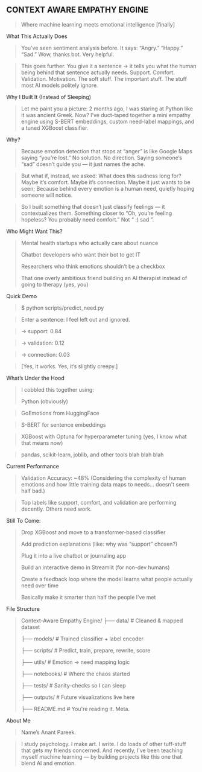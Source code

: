 ## **CONTEXT AWARE EMPATHY ENGINE**

>Where machine learning meets emotional intelligence [finally]


What This Actually Does

>You’ve seen sentiment analysis before. It says:
>“Angry.” “Happy.” “Sad.” Wow, thanks bot. Very helpful.


>This goes further.
You give it a sentence → it tells you what the human being behind that sentence actually needs.
Support. Comfort. Validation. Motivation.
The soft stuff. The important stuff. The stuff most AI models politely ignore.


Why I Built It (Instead of Sleeping)
>Let me paint you a picture:
2 months ago, I was staring at Python like it was ancient Greek.
Now? I’ve duct-taped together a mini empathy engine using S-BERT embeddings, custom need-label mappings, and a tuned XGBoost classifier.

Why?
>Because emotion detection that stops at “anger” is like Google Maps saying “you’re lost.”
No solution. No direction. Saying someone’s “sad” doesn’t guide you — it just names the ache.

>But what if, instead, we asked: What does this sadness long for? Maybe it’s comfort. Maybe it’s connection. Maybe it just wants to be seen;
Because behind every emotion is a human need, quietly hoping someone will notice.

>So I built something that doesn’t just classify feelings — it contextualizes them.
Something closer to “Oh, you’re feeling hopeless? You probably need comfort.”
Not “ :) sad ”.

Who Might Want This?
>Mental health startups who actually care about nuance
>
>Chatbot developers who want their bot to get IT
>
>Researchers who think emotions shouldn’t be a checkbox
>
>That one overly ambitious friend building an AI therapist instead of going to therapy (yes, you)

Quick Demo
>$ python scripts/predict_need.py

>Enter a sentence: I feel left out and ignored.

>→ support: 0.84  

>→ validation: 0.12  

>→ connection: 0.03

>[Yes, it works. Yes, it’s slightly creepy.]

What’s Under the Hood
>I cobbled this together using:
>
>Python (obviously)

>GoEmotions from HuggingFace

>S-BERT for sentence embeddings

>XGBoost with Optuna for hyperparameter tuning (yes, I know what that means now)

>pandas, scikit-learn, joblib, and other tools blah blah blah

Current Performance
>Validation Accuracy: ~48%
>(Considering the complexity of human emotions and how little training data maps to needs… doesn't seem half bad.)

>Top labels like support, comfort, and validation are performing decently.
>Others need work.

Still To Come:
>
>Drop XGBoost and move to a transformer-based classifier
>
>Add prediction explanations (like: why was “support” chosen?)
>
>Plug it into a live chatbot or journaling app
>
>Build an interactive demo in Streamlit (for non-dev humans)
>
>Create a feedback loop where the model learns what people actually need over time
>
>Basically make it smarter than half the people I’ve met

File Structure

>Context-Aware Empathy Engine/
>├── data/              # Cleaned & mapped dataset
>
>├── models/            # Trained classifier + label encoder
>
>├── scripts/           # Predict, train, prepare, rewrite, score
>
>├── utils/             # Emotion → need mapping logic
>
>├── notebooks/         # Where the chaos started
>
>├── tests/             # Sanity-checks so I can sleep
>
>├── outputs/           # Future visualizations live here
>
>├── README.md          # You're reading it. Meta.

About Me
>Name’s Anant Pareek.

>I study psychology. I make art. I write. I do loads of other tuff-stuff that gets my friends concerned.
And recently, I’ve been teaching myself machine learning — by building projects like this one that blend AI and emotion.
